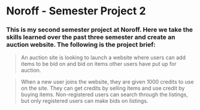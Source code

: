 # Noroff - Semester Project 2

### This is my second semester project at Noroff. Here we take the skills learned over the past three semester and create an auction website. The following is the project brief:

> An auction site is looking to launch a website where users can add items to be bid on and bid on items other users have put up for auction.

> When a new user joins the website, they are given 1000 credits to use on the site. They can get credits by selling items and use credit by buying items. Non-registered users can search through the listings, but only registered users can make bids on listings.
